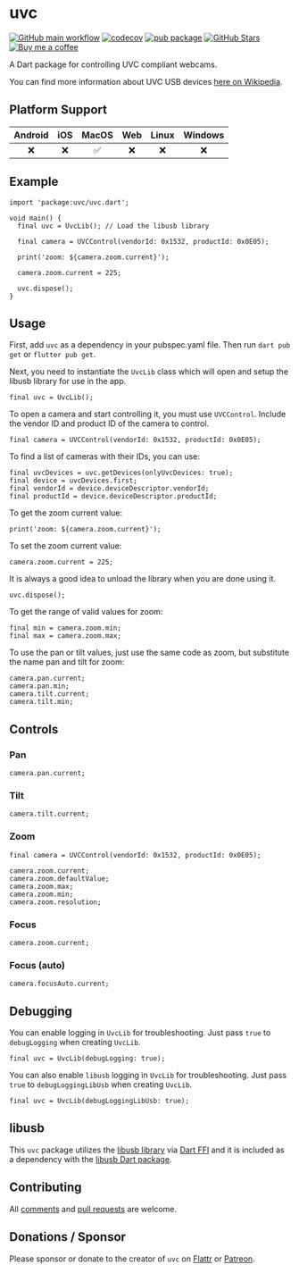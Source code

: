 # uvc

[![GitHub main workflow](https://github.com/larryaasen/uvc/actions/workflows/main.yml/badge.svg)](https://github.com/larryaasen/uvc/actions/workflows/main.yml)
[![codecov](https://codecov.io/gh/larryaasen/uvc/branch/main/graph/badge.svg)](https://app.codecov.io/gh/larryaasen/uvc)
[![pub package](https://img.shields.io/pub/v/uvc.svg)](https://pub.dartlang.org/packages/uvc)
[![GitHub Stars](https://img.shields.io/github/stars/larryaasen/uvc.svg)](https://github.com/larryaasen/uvc/stargazers)
<a href="https://www.buymeacoffee.com/larryaasen">
  <img alt="Buy me a coffee" src="https://img.shields.io/badge/Donate-Buy%20Me%20A%20Coffee-yellow.svg">
</a>

A Dart package for controlling UVC compliant webcams.

You can find more information about UVC USB devices [here on Wikipedia](https://en.wikipedia.org/wiki/List_of_USB_video_class_devices).

## Platform Support

| Android |  iOS  | MacOS |  Web  | Linux | Windows |
| :-----: | :---: | :---: | :---: | :---: | :-----: |
|❌        |❌     |✅     |❌      |❌     |❌       |


## Example

```
import 'package:uvc/uvc.dart';

void main() {
  final uvc = UvcLib(); // Load the libusb library

  final camera = UVCControl(vendorId: 0x1532, productId: 0x0E05);

  print('zoom: ${camera.zoom.current}');

  camera.zoom.current = 225;

  uvc.dispose();
}
```

## Usage

First, add `uvc` as a dependency in your pubspec.yaml file. Then run `dart pub get` or `flutter pub get`.

Next, you need to instantiate the `UvcLib` class which will open and setup the libusb
library for use in the app.
```
final uvc = UvcLib();
```

To open a camera and start controlling it, you must use `UVCControl`. Include the
vendor ID and product ID of the camera to control.
```
final camera = UVCControl(vendorId: 0x1532, productId: 0x0E05);
```

To find a list of cameras with their IDs, you can use:
```
final uvcDevices = uvc.getDevices(onlyUvcDevices: true);
final device = uvcDevices.first;
final vendorId = device.deviceDescriptor.vendorId;
final productId = device.deviceDescriptor.productId;
```

To get the zoom current value:
```
print('zoom: ${camera.zoom.current}');
```

To set the zoom current value:
```
camera.zoom.current = 225;
```

It is always a good idea to unload the library when you are done using it.
```
uvc.dispose();
```

To get the range of valid values for zoom:
```
final min = camera.zoom.min;
final max = camera.zoom.max;
```

To use the pan or tilt values, just use the same code as zoom, but substitute
the name pan and tilt for zoom:
```
camera.pan.current;
camera.pan.min;
camera.tilt.current;
camera.tilt.min;
```

## Controls

### Pan

```
camera.pan.current;
```

### Tilt

```
camera.tilt.current;
```

### Zoom 

```
final camera = UVCControl(vendorId: 0x1532, productId: 0x0E05);

camera.zoom.current;
camera.zoom.defaultValue;
camera.zoom.max;
camera.zoom.min;
camera.zoom.resolution;
```

### Focus

```
camera.zoom.current;
```

### Focus (auto)

```
camera.focusAuto.current;
```

## Debugging

You can enable logging in `UvcLib` for troubleshooting. Just pass `true` to `debugLogging` when creating `UvcLib`.
```
final uvc = UvcLib(debugLogging: true);
```

You can also enable `libusb` logging in `UvcLib` for troubleshooting. Just pass `true` to `debugLoggingLibUsb` when creating `UvcLib`.
```
final uvc = UvcLib(debugLoggingLibUsb: true);
```

## libusb

This `uvc` package utilizes the [libusb library](https://github.com/libusb/libusb/)
via [Dart FFI](https://dart.dev/interop/c-interop) and it is
included as a dependency with the [libusb Dart package](https://pub.dev/packages/libusb).

## Contributing
All [comments](https://github.com/larryaasen/uvc/issues) and [pull requests](https://github.com/larryaasen/uvc/pulls) are welcome.

## Donations / Sponsor

Please sponsor or donate to the creator of `uvc` on [Flattr](https://flattr.com/@larryaasen) or [Patreon](https://www.patreon.com/larryaasen).
